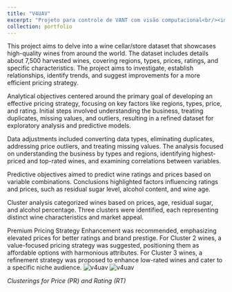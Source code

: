 ```yaml
---
title: "V4UAV"
excerpt: "Projeto para controle de VANT com visão computacional<br/><img src='/images/v4uav.jpg'>"
collection: portfolio
---
```


This project aims to delve into a wine cellar/store dataset that showcases high-quality wines from around the world. The dataset includes details about 7,500 harvested wines, covering regions, types, prices, ratings, and specific characteristics. The project aims to investigate, establish relationships, identify trends, and suggest improvements for a more efficient pricing strategy.

Analytical objectives centered around the primary goal of developing an effective pricing strategy, focusing on key factors like regions, types, price, and rating. Initial steps involved understanding the business, treating duplicates, missing values, and outliers, resulting in a refined dataset for exploratory analysis and predictive models.

Data adjustments included converting data types, eliminating duplicates, addressing price outliers, and treating missing values. The analysis focused on understanding the business by types and regions, identifying highest-priced and top-rated wines, and examining correlations between variables.

Predictive objectives aimed to predict wine ratings and prices based on variable combinations. Conclusions highlighted factors influencing ratings and prices, such as residual sugar level, alcohol content, and wine age.

Cluster analysis categorized wines based on prices, age, residual sugar, and alcohol percentage. Three clusters were identified, each representing distinct wine characteristics and market appeal.

Premium Pricing Strategy Enhancement was recommended, emphasizing elevated prices for better ratings and brand prestige. For Cluster 2 wines, a value-focused pricing strategy was suggested, positioning them as affordable options with harmonious attributes. For Cluster 3 wines, a refinement strategy was proposed to enhance low-rated wines and cater to a specific niche audience.
![v4uav](/images/clusterPRpng)
![v4uav](/images/clusterRTpng)

*Clusterings for Price (PR) and Rating (RT)*
